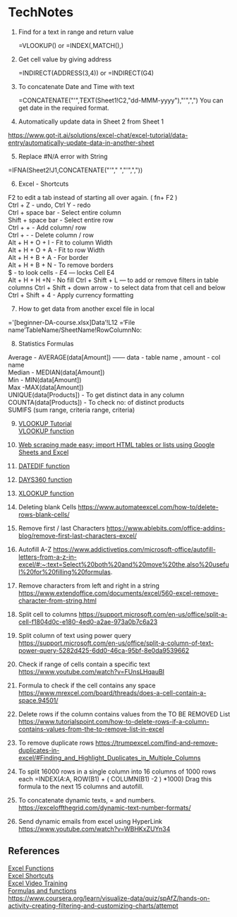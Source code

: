 # TechNotes

1) Find for a text in range and return value 

	=VLOOKUP() or 
	=INDEX(,MATCH(),)

2) Get cell value by giving address

	=INDIRECT(ADDRESS(3,4)) or
	=INDIRECT(G4)

3) To concatenate Date and Time with text 

	=CONCATENATE("'",TEXT(Sheet1!C2,"dd-MMM-yyyy"),"'",",")
	You can get date in the required format.

4) Automatically update data in Sheet 2 from Sheet 1

https://www.got-it.ai/solutions/excel-chat/excel-tutorial/data-entry/automatically-update-data-in-another-sheet

5) Replace #N/A error with String 

=IFNA(Sheet2!J1,CONCATENATE("'"," ","'",","))

6) Excel - Shortcuts 

F2 to edit a tab instead of starting all over again. ( fn+ F2 ) <br/>
Ctrl + Z - undo, Ctrl Y - redo <br/>
Ctrl + space bar -  Select entire column <br/>
Shift + space bar - Select entire row <br/>
Ctrl + + - Add column/ row <br/>
Ctrl + - - Delete column / row <br/>
Alt + H + O + I - Fit to column Width <br/>
Alt + H + O + A - Fit to row Width <br/>
Alt + H + B + A - For border <br/>
Alt + H + B + N - To remove borders <br/>
$ - to look cells - $E$4 — locks Cell E4 <br/>
Alt  + H + H +N - No fill
Ctrl + Shift + L — to add or remove filters in table columns 
Ctrl + Shift + down arrow - to select data from that cell and below 
Ctrl + Shift + 4 - Apply currency formatting 

7) How to get data from another excel file in local

='[beginner-DA-course.xlsx]Data’!L12
=‘File name’TableName/SheetName!RowColumnNo:

8) Statistics Formulas

Average - AVERAGE(data[Amount]) ——  data - table name , amount - col name <br/>
Median - MEDIAN(data[Amount]) <br/>
Min - MIN(data[Amount]) <br/>
Max -MAX(data[Amount]) <br/>
UNIQUE(data[Products]) - To get distinct data in any column <br/>
COUNTA(data[Products]) - To check no: of distinct products <br/>
SUMIFS (sum range, criteria range, criteria) <br/>

9) [VLOOKUP Tutorial](https://www.youtube.com/watch?v=aJXgqNhRWMM) <BR/>
   [VLOOKUP function](https://support.microsoft.com/en-us/office/vlookup-function-0bbc8083-26fe-4963-8ab8-93a18ad188a1)

10) [Web scraping made easy: import HTML tables or lists using Google Sheets and Excel](https://www.thedataschool.co.uk/anna-prosvetova/web-scraping-made-easy-import-html-tables-or-lists-using-google-sheets-and-excel)
11) [DATEDIF function](https://support.microsoft.com/en-us/office/datedif-function-25dba1a4-2812-480b-84dd-8b32a451b35c)
12) [DAYS360 function](https://support.microsoft.com/en-us/office/days360-function-b9a509fd-49ef-407e-94df-0cbda5718c2a)
13) [XLOOKUP function](https://support.microsoft.com/en-us/office/xlookup-function-b7fd680e-6d10-43e6-84f9-88eae8bf5929)
14) Deleting blank Cells https://www.automateexcel.com/how-to/delete-rows-blank-cells/
15) Remove first / last Characters https://www.ablebits.com/office-addins-blog/remove-first-last-characters-excel/
16) Autofill A-Z https://www.addictivetips.com/microsoft-office/autofill-letters-from-a-z-in-excel/#:~:text=Select%20both%20and%20move%20the,also%20useful%20for%20filling%20formulas.
17) Remove characters from left and right in a string https://www.extendoffice.com/documents/excel/560-excel-remove-character-from-string.html
18) Split cell to columns https://support.microsoft.com/en-us/office/split-a-cell-f1804d0c-e180-4ed0-a2ae-973a0b7c6a23
19) Split column of text using power query https://support.microsoft.com/en-us/office/split-a-column-of-text-power-query-5282d425-6dd0-46ca-95bf-8e0da9539662 
20) Check if range of cells contain a specific text https://www.youtube.com/watch?v=FUnsLHqauBI
21) Formula to check if the cell contains any space https://www.mrexcel.com/board/threads/does-a-cell-contain-a-space.94501/
22) Delete rows if the column contains values from the TO BE REMOVED List https://www.tutorialspoint.com/how-to-delete-rows-if-a-column-contains-values-from-the-to-remove-list-in-excel
23) To remove duplicate rows  https://trumpexcel.com/find-and-remove-duplicates-in-excel/#Finding_and_Highlight_Duplicates_in_Multiple_Columns
24) To split 16000 rows in a single column into 16 columns of 1000 rows each
=INDEX($A:$A, ROW(B1) + ( COLUMN(B1) -2 ) *1000)
Drag this formula to the next 15 columns and autofill.
25) To concatenate dynamic texts, = and numbers.
    https://exceloffthegrid.com/dynamic-text-number-formats/
26) Send dynamic emails from excel using HyperLink
    https://www.youtube.com/watch?v=WBHKxZUYn34

## References 

[Excel Functions](https://excelfind.com/excel-functions/) <br/>
[Excel Shortcuts](https://excelfind.com/excel-shortcuts/) <br/>
[Excel Video Training](https://support.microsoft.com/en-us/office/excel-video-training-9bc05390-e94c-46af-a5b3-d7c22f6990bb) <br/>
[Formulas and functions](https://support.microsoft.com/en-us/office/formulas-and-functions-294d9486-b332-48ed-b489-abe7d0f9eda9?ui=en-US&rs=en-US&ad=US#id0eaabaaa=errors) <br/>
https://www.coursera.org/learn/visualize-data/quiz/spAfZ/hands-on-activity-creating-filtering-and-customizing-charts/attempt

